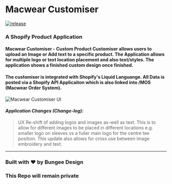 # Macwear Customiser

[![release](https://img.shields.io/badge/release-v1.0.0-brightgreen.svg)](https://github.com/BungeeDesign/MacwearCustomiser/tree/v1.0.0)

### A Shopify Product Application

#### Macwear Customiser - Custom Product Customiser allows users to upload an Image or Add text to a specific product. The Application allows for multiple logo or text location placement and also text/styles. The application shows a finished custom design once finished. 

#### The customiser is integrated with Shopify's Liquid Languange. All Data is posted via a Shopify API Applicaiton which is also linked into /MOS (Macwear Order System).

![Macwear Customiser UI](https://cdn.shopify.com/s/files/1/0012/4583/9385/files/Isometric_Perspective_Mock-Up_1024x1024.png?v=1530066301 "Macwear Customiser V1")

#### _Application Changes (Change-log):_

> UX Re-shift of adding logos and images as-well as text. This is to allow for different images to be placed in different locations e.g. smaller logo on sleeves vs a fuller main logo for the centre tee position. This update also allows for cross use between image embroidery and text.

___

### Built with ❤ by Bungee Design
### This Repo will remain private